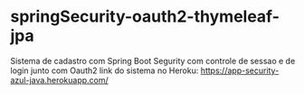 # springSecurity-oauth2-thymeleaf-jpa
Sistema de cadastro com Spring Boot Segurity com controle de sessao e de login junto com Oauth2 link do sistema no Heroku: https://app-security-azul-java.herokuapp.com/
